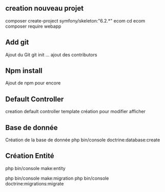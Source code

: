 ## creation nouveau projet ##

composer create-project symfony/skeleton:"6.2.*" ecom
cd ecom
composer require webapp

## Add git

Ajout du Git 
git init ...
ajout des contributors

## Npm install
Ajout de npm pour encore

## Default Controller
creation default controller
template création pour modifier afficher

## Base de donnée

Création de la base de donnée
php bin/console doctrine:database:create

## Création Entité

php bin/console make:entity


php bin/console make:migration 
php bin/console doctrine:migrations:migrate

